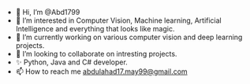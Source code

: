 - 👋 Hi, I’m @Abd1799
- 👀 I’m interested in Computer Vision, Machine learning, Artificial Intelligence and everything that looks like magic.
- 🌱 I’m currently working on various computer vision and deep learning projects.
- 💞️ I’m looking to collaborate on intresting projects.
- ✨ Python, Java and C# developer. 
- 📫 How to reach me abdulahad17.may99@gmail.com

<!---
Abd1799/Abd1799 is a ✨ special ✨ repository because its `README.md` (this file) appears on your GitHub profile.
You can click the Preview link to take a look at your changes.
--->
